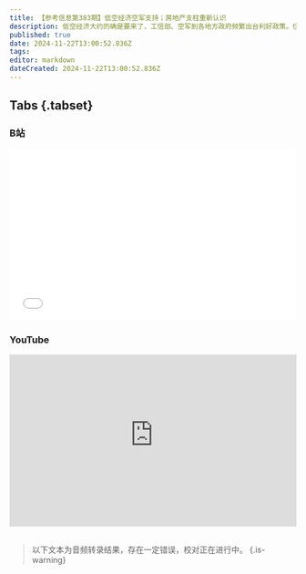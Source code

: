 ```yaml
---
title: 【参考信息第383期】低空经济空军支持；房地产支柱重新认识
description: 低空经济大约的确是要来了，工信部、空军到各地方政府频繁出台利好政策。住建部主管的《中国房地产报》发文《重新认识和肯定房地产业的支柱地位》。出售土地、房产等资产曾是上市公司拯救业绩的常规方法，但随着房地产市场下行，卖房越来越难了。投资106.86亿的西藏自治区成都老干部休养基地引发关注。湖南张家界的大庸古城把上市公司张家界拖到破产边缘。县级社会工作部抱怨级别、权限不够，中国保安协会换届。
published: true
date: 2024-11-22T13:00:52.836Z
tags: 
editor: markdown
dateCreated: 2024-11-22T13:00:52.836Z
---
```


## Tabs {.tabset}
### B站
<div style="position: relative; padding: 30% 45%;">
<iframe style="position: absolute; width: 100%; height: 100%; left: 0; top: 0;" src="//player.bilibili.com/player.html?&bvid=BV1BzBiYiEKL&page=1&as_wide=1&high_quality=1&danmaku=1&autoplay=0" scrolling="no" border="0" frameborder="no" framespacing="0" allowfullscreen="true"></iframe>
</div>

### YouTube
<div style="position: relative; padding: 30% 45%;">
<iframe style="position: absolute; top: 0; left: 0; width: 100%; height: 100%;" src="https://www.youtube-nocookie.com/embed/YouTubeVID" title="YouTube video player" frameborder="0" allow="accelerometer; autoplay; clipboard-write; encrypted-media; gyroscope; picture-in-picture" allowfullscreen></iframe>
</div>

## 

> 以下文本为音频转录结果，存在一定错误，校对正在进行中。
{.is-warning}


